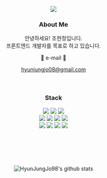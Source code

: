 <!--
**HyunJungJo98/HyunJungJo98** is a ✨ _special_ ✨ repository because its `README.md` (this file) appears on your GitHub profile.

Here are some ideas to get you started:

- 🔭 I’m currently working on ...
- 🌱 I’m currently learning ...
- 👯 I’m looking to collaborate on ...
- 🤔 I’m looking for help with ...
- 💬 Ask me about ...
- 📫 How to reach me: ...
- 😄 Pronouns: ...
- ⚡ Fun fact: ...
-->

<p align="center">
  <img src="https://capsule-render.vercel.app/api?type=waving&color=96B5FF&height=300&section=header&text=HyunjungJo&fontSize=70&fontColor=F6F9FF" />
</p>
<div align="center">

  <h3>About Me</h3>
  
안녕하세요! 조현정입니다.  
프론트엔드 개발자를 목표로 하고 있습니다.

:e-mail: e-mail :e-mail:

hyunjungjo08@gmail.com
<br/><br/><br/>
  
  <h3>Stack</h3>
<img src="https://img.shields.io/badge/Python-3776AB?style=flat-square&logo=Python&logoColor=white"/> <img src="https://img.shields.io/badge/HTML5-E34F26?style=flat-square&logo=HTML5&logoColor=white"/> <img src="https://img.shields.io/badge/CSS3-1572B6?style=flat-square&logo=CSS3&logoColor=white"/>  <br/>
<img src="https://img.shields.io/badge/JavaScript-F7DF1E?style=flat-square&logo=JavaScript&logoColor=white"/> <img src="https://img.shields.io/badge/TypeScript-3178C6?style=flat-square&logo=TypeScript&logoColor=white"/> <img src="https://img.shields.io/badge/React-61DAFB?style=flat-square&logo=React&logoColor=white"/> <img src="https://img.shields.io/badge/Android-3DDC84?style=flat-square&logo=Android&logoColor=white"/>  <br/>
<img src="https://img.shields.io/badge/GitHub-181717?style=flat-square&logo=GitHub&logoColor=white"/> <img src="https://img.shields.io/badge/Figma-F24E1E?style=flat-square&logo=Figma&logoColor=white"/> <img src="https://img.shields.io/badge/VisualStudioCode-007ACC?style=flat-square&logo=Visual Studio Code&logoColor=white"/> <img src="https://img.shields.io/badge/Notion-000000?style=flat-square&logo=Notion&logoColor=white"/>

<br/><br/><br/><br/>
  
![HyunJungJo98's github stats](https://github-readme-stats.vercel.app/api?username=HyunJungJo98&show_icons=true)
</div>

